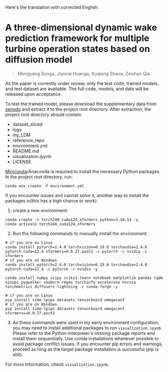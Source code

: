 Here's the translation with corrected English:

# A three-dimensional dynamic wake prediction framework for multiple turbine operation states based on diffusion model

> Mengyang Songa, Jiancai Huanga, Xuqiang Shaoa, Zaishan Qia

As the paper is currently under review, only the test code, trained models, and test dataset are available. The full code, models, and data will be released upon acceptance.

To test the trained model, please download the supplementary data from [zenodo](https://zenodo.org/records/14569344) and extract it to the project root directory. After extraction, the project root directory should contain:
- dataset_sliced
- logs  
- my_LDM  
- reference_repo
- environment.yml  
- README.md  
- visualization.ipynb
- LICENSE

[Miniconda](https://docs.anaconda.com/miniconda/install/)/Anaconda is required to install the necessary Python packages. In the project root directory, run:

```shell
conda env create -f environment.yml
```

If you encounter issues and cannot solve it, another way to install the packages is(this has a high chance to work):

1. create a new environment:

```shell
conda create -n torch240_cuda124_xformers python=3.10.14 -y
conda activate torch240_cuda124_xformers 
```

2. Run the following commands to manually install the environment:

```shell
# if you are on Linux
conda install pytorch=2.4.0 torchvision=0.19.0 torchaudio=2.4.0 pytorch-cuda=12.4 xformers=0.0.27.post2 -c pytorch -c nvidia -c xformers
# if you are on Windows
conda install pytorch=2.4.0 torchvision=0.19.0 torchaudio=2.4.0 pytorch-cuda=12.4 -c pytorch -c nvidia -y

conda install numpy scipy scikit-learn notebook matplotlib pandas tqdm einops pygwalker seaborn regex torchinfo accelerate kornia torchmetrics diffusers lightning -c conda-forge -y

# if you are on Linux
pip install timm lpips datasets tensorboard omegaconf
# if you are on Windows
pip install timm lpips datasets tensorboard omegaconf xformers==0.0.27.post2
```

3. As these commands were used in my early environment configuration, you may need to install additional packages to run `visualization.ipynb`. Please refer to the Python interpreter's missing package reports and install them sequentially. Use conda installations whenever possible to avoid package conflict issues. If you encounter pip errors and warnings, proceed as long as the target package installation is successful (pip is shit).

For more information, check `visualization.ipynb`.